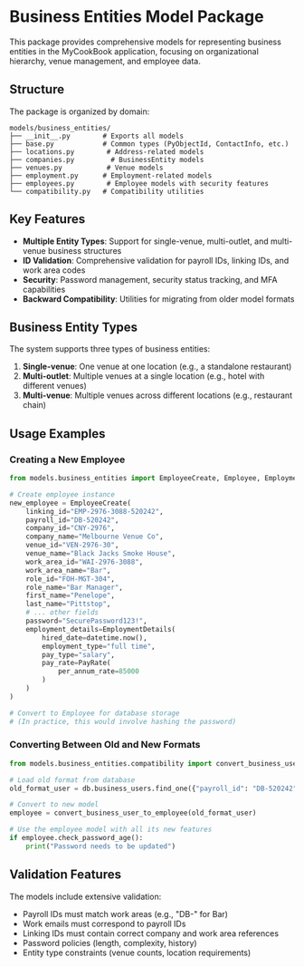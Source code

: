 # Business Entities Model Package

This package provides comprehensive models for representing business entities in the MyCookBook application, focusing on organizational hierarchy, venue management, and employee data.

## Structure

The package is organized by domain:

```
models/business_entities/
├── __init__.py        # Exports all models
├── base.py            # Common types (PyObjectId, ContactInfo, etc.)
├── locations.py        # Address-related models
├── companies.py         # BusinessEntity models
├── venues.py           # Venue models
├── employment.py      # Employment-related models
├── employees.py        # Employee models with security features
└── compatibility.py   # Compatibility utilities
```

## Key Features

- **Multiple Entity Types**: Support for single-venue, multi-outlet, and multi-venue business structures
- **ID Validation**: Comprehensive validation for payroll IDs, linking IDs, and work area codes
- **Security**: Password management, security status tracking, and MFA capabilities
- **Backward Compatibility**: Utilities for migrating from older model formats

## Business Entity Types

The system supports three types of business entities:

1. **Single-venue**: One venue at one location (e.g., a standalone restaurant)
2. **Multi-outlet**: Multiple venues at a single location (e.g., hotel with different venues)
3. **Multi-venue**: Multiple venues across different locations (e.g., restaurant chain)

## Usage Examples

### Creating a New Employee

```python
from models.business_entities import EmployeeCreate, Employee, EmploymentDetails, PayRate

# Create employee instance
new_employee = EmployeeCreate(
    linking_id="EMP-2976-3088-520242",
    payroll_id="DB-520242",
    company_id="CNY-2976",
    company_name="Melbourne Venue Co",
    venue_id="VEN-2976-30",
    venue_name="Black Jacks Smoke House",
    work_area_id="WAI-2976-3088",
    work_area_name="Bar",
    role_id="FOH-MGT-304",
    role_name="Bar Manager",
    first_name="Penelope",
    last_name="Pittstop",
    # ... other fields
    password="SecurePassword123!",
    employment_details=EmploymentDetails(
        hired_date=datetime.now(),
        employment_type="full time",
        pay_type="salary",
        pay_rate=PayRate(
            per_annum_rate=85000
        )
    )
)

# Convert to Employee for database storage
# (In practice, this would involve hashing the password)
```

### Converting Between Old and New Formats

```python
from models.business_entities.compatibility import convert_business_user_to_employee

# Load old format from database
old_format_user = db.business_users.find_one({"payroll_id": "DB-520242"})

# Convert to new model
employee = convert_business_user_to_employee(old_format_user)

# Use the employee model with all its new features
if employee.check_password_age():
    print("Password needs to be updated")
```

## Validation Features

The models include extensive validation:

- Payroll IDs must match work areas (e.g., "DB-" for Bar)
- Work emails must correspond to payroll IDs
- Linking IDs must contain correct company and work area references
- Password policies (length, complexity, history)
- Entity type constraints (venue counts, location requirements)
